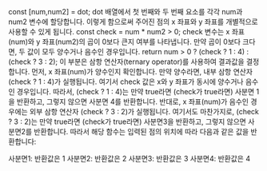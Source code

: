 const [num,num2] = dot;
dot 배열에서 첫 번째와 두 번째 요소를 각각 num과 num2 변수에 할당합니다. 이렇게 함으로써 주어진 점의 x 좌표와 y 좌표를 개별적으로 사용할 수 있게 됩니다.
const check = num * num2 > 0;
check 변수는 x 좌표(num)와 y 좌표(num2)의 곱이 0보다 큰지 여부를 나타냅니다. 만약 곱이 0보다 크다면, 두 값이 모두 양수거나 음수인 경우입니다.
return num > 0 ? (check ? 1 : 4) : (check ? 3 : 2);
이 부분은 삼항 연산자(ternary operator)를 사용하여 결과값을 결정합니다.
먼저, x 좌표(num)가 양수인지 확인합니다.
만약 양수라면, 내부 삼항 연산자 (check ? 1 : 4)가 실행됩니다.
여기서 check 값은 x와 y 좌표가 동시에 양수거나 음수인 경우입니다.
따라서, (check ? 1 : 4)는 만약 true라면 (check가 true라면) 사분면 1을 반환하고, 그렇지 않으면 사분면 4를 반환합니다.
반대로, x 좌표(num)가 음수인 경우에는 외부 삼항 연산자 (check ? 3 : 2)가 실행됩니다.
여기서도 마찬가지로, (check ? 3 : 2)는 만약 true라면 (check가 true라면) 사분면3을 반환하고, 그렇지 않으면 사분면2를 반환합니다.
따라서 해당 함수는 입력된 점의 위치에 따라 다음과 같은 값을 반환합니다:

사분면1: 반환값은 1
사분면2: 반환값은 2
사분면3: 반환값은 3
사분면4: 반환값은 4